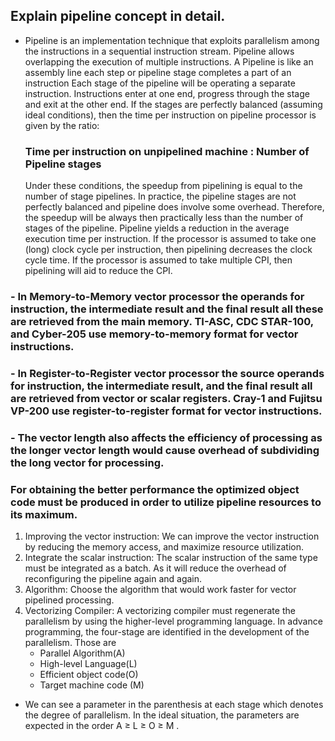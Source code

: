 ##  Explain pipeline concept in detail.
- Pipeline is an implementation technique that exploits parallelism among the instructions in a sequential instruction stream. Pipeline allows overlapping the execution of multiple instructions. A Pipeline is like an assembly line each step or pipeline stage completes a part of an instruction Each stage of the pipeline will be operating a separate instruction. Instructions enter at one end, progress through the stage and exit at the other end. If the stages are perfectly balanced (assuming ideal conditions), then the time per instruction on pipeline processor is given by the ratio:
    ### Time per instruction on unpipelined machine : Number of Pipeline stages
    Under these conditions, the speedup from pipelining is equal to the number of stage pipelines. In practice, the pipeline stages are not perfectly balanced and pipeline does involve some overhead. Therefore, the speedup will be always then practically less than the number of stages of the pipeline. Pipeline yields a reduction in the average execution time per instruction. If the processor is assumed to take one (long) clock cycle per instruction, then pipelining decreases the clock cycle time. If the processor is assumed to take multiple CPI, then pipelining will aid to reduce the CPI.

### - In Memory-to-Memory vector processor the operands for instruction, the intermediate result and the final result all these are retrieved from the main memory. TI-ASC, CDC STAR-100, and Cyber-205 use memory-to-memory format for vector instructions.

### - In Register-to-Register vector processor the source operands for instruction, the  intermediate result, and the final result all are retrieved from vector or scalar registers. Cray-1 and Fujitsu VP-200 use register-to-register format for vector instructions.

### - The vector length also affects the efficiency of processing as the longer vector length  would cause overhead of subdividing the long vector for processing.

### For obtaining the better performance the optimized object code must be produced in order to utilize pipeline resources to its maximum.
1. Improving the vector instruction: We can improve the vector instruction by reducing the memory access, and maximize resource utilization.
2. Integrate the scalar instruction: The scalar instruction of the same type must be integrated as a batch. As it will reduce the overhead of reconfiguring the pipeline again and again.
3. Algorithm: Choose the algorithm that would work faster for vector pipelined processing.
4. Vectorizing Compiler: A vectorizing compiler must regenerate the parallelism by using the higher-level programming language. In advance programming, the four-stage are identified in the development of the parallelism. Those are
    - Parallel Algorithm(A)
    - High-level Language(L)
    - Efficient object code(O)
    - Target machine code (M)
- We can see a parameter in the parenthesis at each stage which denotes the degree of 
parallelism. In the ideal situation, the parameters are expected in the order A ≥ L ≥ O ≥ M .
